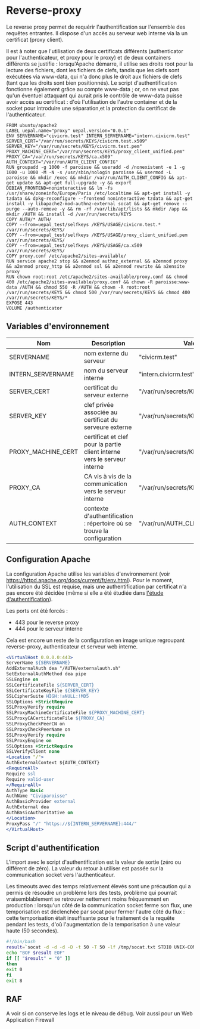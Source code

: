 # Reverse-proxy

Le reverse proxy permet de requérir l'authentification sur l'ensemble des requêtes entrantes. Il dispose d'un accès au serveur web interne via la un certificat (proxy client).

Il est à noter que l'utilisation de deux certificats différents (authenticator pour l'authenticateur, et proxy pour le proxy) et de deux containers différents se justifie : lorsqu'Apache démarre, il utilise ses droits root pour la lecture des fichiers, dont les fichiers de clefs, tandis que les clefs sont exécutées via www-data, qui n'a donc plus le droit aux fichiers de clefs (tant que les droits sont bien positionnés). Le script d'authentification fonctionne également grâce au compte www-data ; or, on ne veut pas qu'un éventuel attaquant qui aurait pris le contrôle de www-data puisse avoir accès au certificat : d'où l'utilisation de l'autre container et de la socket pour introduire une séparation,et la protection du certificat de l'authenticateur.


``` Docker
FROM ubuntu/apache2
LABEL uepal.name="proxy" uepal.version="0.0.1"
ENV SERVERNAME="civicrm.test" INTERN_SERVERNAME="intern.civicrm.test" SERVER_CERT="/var/run/secrets/KEYS/civicrm.test.x509" SERVER_KEY="/var/run/secrets/KEYS/civicrm.test.pem" PROXY_MACHINE_CERT="/var/run/secrets/KEYS/proxy_client_unified.pem" PROXY_CA="/var/run/secrets/KEYS/ca.x509"  AUTH_CONTEXT="/var/run/AUTH_CLIENT_CONFIG"
RUN groupadd -g 1000 -f paroisse && useradd -d /nonexistent -e 1 -g 1000 -u 1000 -M -N -s /usr/sbin/nologin paroisse && usermod -L paroisse && mkdir /exec && mkdir /var/run/AUTH_CLIENT_CONFIG && apt-get update && apt-get full-upgrade -y && export DEBIAN_FRONTEND=noninteractive && ln -fs /usr/share/zoneinfo/Europe/Paris /etc/localtime && apt-get install -y tzdata && dpkg-reconfigure --frontend noninteractive tzdata && apt-get install -y libapache2-mod-authnz-external socat && apt-get remove --purge --auto-remove -y && rm -rf /var/lib/apt/lists && mkdir /app && mkdir /AUTH && install -d /var/run/secrets/KEYS
COPY AUTH/* AUTH/
COPY --from=uepal_test/selfkeys /KEYS/USAGE/civicrm.test.* /var/run/secrets/KEYS/
COPY --from=uepal_test/selfkeys /KEYS/USAGE/proxy_client_unified.pem /var/run/secrets/KEYS/
COPY --from=uepal_test/selfkeys /KEYS/USAGE/ca.x509 /var/run/secrets/KEYS/
COPY proxy.conf /etc/apache2/sites-available/
RUN service apache2 stop && a2enmod authnz_external && a2enmod proxy && a2enmod proxy_http && a2enmod ssl && a2enmod rewrite && a2ensite proxy
RUN chown root:root /etc/apache2/sites-available/proxy.conf && chmod 400 /etc/apache2/sites-available/proxy.conf && chown -R paroisse:www-data /AUTH && chmod 550 -R /AUTH && chown -R root:root /var/run/secrets/KEYS && chmod 500 /var/run/secrets/KEYS && chmod 400 /var/run/secrets/KEYS/*
EXPOSE 443
VOLUME /authenticator

```

## Variables d'environnement

|Nom|Description|Valeur par défaut|
|---|---|---|
|SERVERNAME|nom externe du serveur|"civicrm.test"|
|INTERN\_SERVERNAME|nom du serveur interne|"intern.civicrm.test"| 
|SERVER\_CERT|certificat du serveur externe|"/var/run/secrets/KEYS/civicrm.test.x509"|
|SERVER\_KEY|clef privée associée au certificat du serveure externe|"/var/run/secrets/KEYS/civicrm.test.pem"|
|PROXY\_MACHINE\_CERT|certificat et clef pour la partie client interne vers le serveur interne|"/var/run/secrets/KEYS/proxy\_client\_unified.pem"|
|PROXY\_CA|CA vis à vis de la communication vers le serveur interne|"/var/run/secrets/KEYS/ca.x509"|
|AUTH_CONTEXT|contexte d'authentification : répertoire où se trouve la configuration|"/var/run/AUTH\_CLIENT\_CONFIG"|

## Configuration Apache

La configuration Apache utilise les variables d'environnement  (voir <https://httpd.apache.org/docs/current/fr/env.html>). Pour le moment, l'utilisation du SSL est requise, mais une authentification par certificat n'a pas encore été décidée (même si elle a été étudiée dans [l'étude d'authentification](../etude_authentification.md)).

Les ports ont été forcés : 

* 443 pour le reverse proxy
* 444 pour le serveur interne

Cela est encore un reste de la configuration en image unique regroupant reverse-proxy, authenticateur et serveur web interne.

``` apache
<VirtualHost 0.0.0.0:443>
ServerName ${SERVERNAME}
AddExternalAuth dea "/AUTH/externalauth.sh"
SetExternalAuthMethod dea pipe
SSLEngine on
SSLCertificateFile ${SERVER_CERT}
SSLCertificateKeyFile ${SERVER_KEY}
SSLCipherSuite HIGH:!aNULL:!MD5
SSLOptions +StrictRequire
SSLProxyVerify require
SSLProxyMachineCertificateFile ${PROXY_MACHINE_CERT}
SSLProxyCACertificateFile ${PROXY_CA}
SSLProxyCheckPeerCN on
SSLProxyCheckPeerName on
SSLProxyVerify require
SSLProxyEngine on
SSLOptions +StrictRequire
SSLVerifyClient none
<Location "/">
AuthExternalContext ${AUTH_CONTEXT}
<RequireAll>
Require ssl
Require valid-user
</RequireAll>
AuthType Basic
AuthName "Civiparoisse"
AuthBasicProvider external
AuthExternal dea
AuthBasicAuthoritative on
</Location>
ProxyPass "/" "https://${INTERN_SERVERNAME}:444/"
</VirtualHost>
```

## Script d'authentification

L'import avec le script d'authentification est la valeur de sortie (zéro ou différent de zéro). La valeur du retour à utiliser est passée sur la communication socket vers l'authenticateur.

Les timeouts avec des temps relativement élevés sont une précaution qui a permis de résoudre un problème lors des tests, problème qui pourrait vraisemblablement se retrouver nettement moins fréquemment en production : lorsqu'un côté de la communication socket ferme son flux, une temporisation est déclenchée par socat pour fermer l'autre côté du flux : cette temporisation était insuffisante pour le traitement de la requête pendant les tests, d'où l'augmentation de la temporisation à une valeur haute (50 secondes).

``` bash
#!/bin/bash
result=`socat -d -d -d -D -t 50 -T 50 -lf /tmp/socat.txt STDIO UNIX-CONNECT:/authentication/authenticator`
echo "BOF $result EOF"
if [[ "$result" = "0" ]]
then
exit 0
fi
exit 8
```

## RAF

A voir si on conserve les logs et le niveau de débug. Voir aussi pour un Web Application Firewall